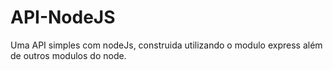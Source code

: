 # API-NodeJS
Uma API simples com nodeJs, construida utilizando o modulo express além de outros modulos do node.
